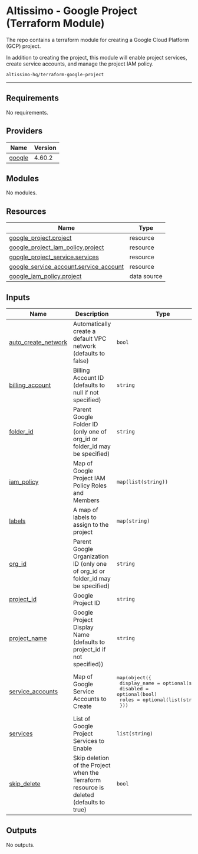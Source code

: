 # Altissimo - Google Project (Terraform Module)

The repo contains a terraform module for creating a Google Cloud Platform (GCP) project.

In addition to creating the project, this module will enable project services, create service accounts, and manage the project IAM policy.

`altissimo-hq/terraform-google-project`

---

<!-- BEGIN_TF_DOCS -->
## Requirements

No requirements.

## Providers

| Name | Version |
|------|---------|
| <a name="provider_google"></a> [google](#provider\_google) | 4.60.2 |

## Modules

No modules.

## Resources

| Name | Type |
|------|------|
| [google_project.project](https://registry.terraform.io/providers/hashicorp/google/latest/docs/resources/project) | resource |
| [google_project_iam_policy.project](https://registry.terraform.io/providers/hashicorp/google/latest/docs/resources/project_iam_policy) | resource |
| [google_project_service.services](https://registry.terraform.io/providers/hashicorp/google/latest/docs/resources/project_service) | resource |
| [google_service_account.service_account](https://registry.terraform.io/providers/hashicorp/google/latest/docs/resources/service_account) | resource |
| [google_iam_policy.project](https://registry.terraform.io/providers/hashicorp/google/latest/docs/data-sources/iam_policy) | data source |

## Inputs

| Name | Description | Type | Default | Required |
|------|-------------|------|---------|:--------:|
| <a name="input_auto_create_network"></a> [auto\_create\_network](#input\_auto\_create\_network) | Automatically create a default VPC network (defaults to false) | `bool` | `false` | no |
| <a name="input_billing_account"></a> [billing\_account](#input\_billing\_account) | Billing Account ID (defaults to null if not specified) | `string` | `null` | no |
| <a name="input_folder_id"></a> [folder\_id](#input\_folder\_id) | Parent Google Folder ID (only one of org\_id or folder\_id may be specified) | `string` | `null` | no |
| <a name="input_iam_policy"></a> [iam\_policy](#input\_iam\_policy) | Map of Google Project IAM Policy Roles and Members | `map(list(string))` | `{}` | no |
| <a name="input_labels"></a> [labels](#input\_labels) | A map of labels to assign to the project | `map(string)` | `{}` | no |
| <a name="input_org_id"></a> [org\_id](#input\_org\_id) | Parent Google Organization ID (only one of org\_id or folder\_id may be specified) | `string` | `null` | no |
| <a name="input_project_id"></a> [project\_id](#input\_project\_id) | Google Project ID | `string` | n/a | yes |
| <a name="input_project_name"></a> [project\_name](#input\_project\_name) | Google Project Display Name (defaults to project\_id if not specified)) | `string` | `null` | no |
| <a name="input_service_accounts"></a> [service\_accounts](#input\_service\_accounts) | Map of Google Service Accounts to Create | <pre>map(object({<br>    display_name = optional(string)<br>    disabled     = optional(bool)<br>    roles        = optional(list(string))<br>  }))</pre> | `{}` | no |
| <a name="input_services"></a> [services](#input\_services) | List of Google Project Services to Enable | `list(string)` | `[]` | no |
| <a name="input_skip_delete"></a> [skip\_delete](#input\_skip\_delete) | Skip deletion of the Project when the Terraform resource is deleted (defaults to true) | `bool` | `true` | no |

## Outputs

No outputs.
<!-- END_TF_DOCS -->
